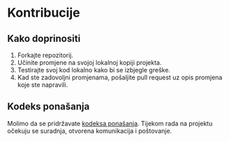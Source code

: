 # Kontribucije

## Kako doprinositi
1. Forkajte repozitorij.
2. Učinite promjene na svojoj lokalnoj kopiji projekta.
3. Testirajte svoj kod lokalno kako bi se izbjegle greške.
4. Kad ste zadovoljni promjenama, pošaljite pull request uz opis promjena koje ste napravili.

## Kodeks ponašanja
Molimo da se pridržavate [kodeksa ponašanja](https://www.fer.hr/_download/repository/Kodeks_ponasanja_studenata_FER-a_procisceni_tekst_2016%5B1%5D.pdf). Tijekom rada na projektu očekuju se suradnja, otvorena komunikacija i poštovanje.
